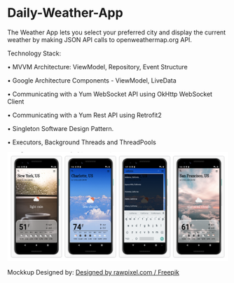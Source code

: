 # Daily-Weather-App

The Weather App lets you select your preferred city and display the current weather by making JSON API calls to openweathermap.org API.

Technology Stack:

• MVVM Architecture: ViewModel, Repository, Event Structure

• Google Architecture Components - ViewModel, LiveData

• Communicating with a Yum WebSocket API using OkHttp WebSocket Client

• Communicating with a Yum Rest API using Retrofit2

• Singleton Software Design Pattern.

• Executors, Background Threads and ThreadPools


![Screenshot](banner.png)

Mockkup Designed by: <a href="http://www.freepik.com">Designed by rawpixel.com / Freepik</a>

